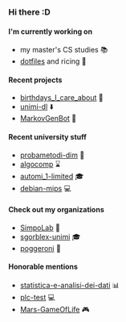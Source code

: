 ### Hi there :D

#### I'm currently working on
- my master's CS studies :books:
- [dotfiles](https://github.com/sgorblex/dotfiles) and ricing :rice:

#### Recent projects
- [birthdays_I_care_about](https://github.com/sgorblex/birthdays_I_care_about) :calendar:
- [unimi-dl](https://github.com/SimpoLab/unimi-dl) :arrow_down:
- [MarkovGenBot](https://github.com/sgorblex/MarkovGenBot) :speech_balloon:

#### Recent university stuff
- [probametodi-dim](https://github.com/sgorblex-unimi/probametodi-dim) :game_die:
- [algocomp](https://github.com/sgorblex-unimi/algocomp) :hourglass:
- [automi_1-limited](https://github.com/sgorblex-unimi/automi_1-limited) :mortar_board:
- [debian-mips](https://github.com/nbasilico/debian-mips) :computer:

#### Check out my organizations
- [SimpoLab](https://github.com/SimpoLab) :wine_glass:
- [sgorblex-unimi](https://github.com/sgorblex-unimi) :mortar_board:
- [poggeroni](https://github.com/poggeroni) :frog:

#### Honorable mentions
- [statistica-e-analisi-dei-dati](https://github.com/sgorblex-unimi/statistica-e-analisi-dei-dati.md) :bar_chart:
- [plc-test](https://github.com/sgorblex-unimi/plc-test) :computer:
- [Mars-GameOfLife](https://github.com/sgorblex/Mars-GameOfLife.md) :video_game:
